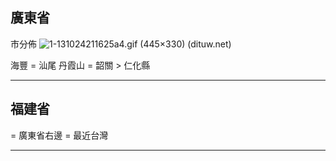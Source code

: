 ## 廣東省

市分佈
![1-131024211625a4.gif (445×330) (dituw.net)](http://www.dituw.net/uploads/allimg/131024/1-131024211625a4.gif)

海豐 = 汕尾
丹霞山 = 韶關 > 仁化縣
___

## 福建省

= 廣東省右邊
= 最近台灣
___
